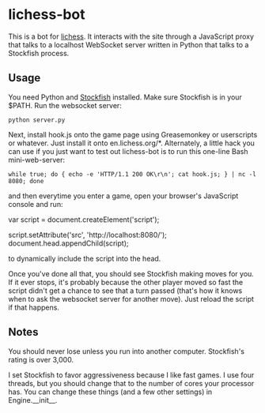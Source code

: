 # lichess-bot

This is a bot for [lichess](http://lichess.org). It interacts with the site
through a JavaScript proxy that talks to a localhost WebSocket server written
in Python that talks to a Stockfish process.

## Usage

You need Python and [Stockfish](http://Stockfishchess.org/) installed.
Make sure Stockfish is in your $PATH. Run the websocket server:

    python server.py

Next, install hook.js onto the game page using Greasemonkey or userscripts or
whatever. Just install it onto en.lichess.org/*. Alternately, a little
hack you can use if you just want to test out lichess-bot is to run this
one-line Bash mini-web-server:

    while true; do { echo -e 'HTTP/1.1 200 OK\r\n'; cat hook.js; } | nc -l 8080; done

and then everytime you enter a game, open your browser's JavaScript
console and run:

  var script = document.createElement('script');

  script.setAttribute('src', 'http://localhost:8080/');
  document.head.appendChild(script);

to dynamically include the script into the head.

Once you've done all that, you should see Stockfish making moves for you. If it
ever stops, it's probably because the other player moved so fast the script
didn't get a chance to see that a turn passed (that's how it knows when to ask
the websocket server for another move). Just reload the script if that happens.

## Notes

You should never lose unless you run into another computer. Stockfish's rating
is over 3,000.

<div>
I set Stockfish to favor aggressiveness because I like fast games. I use four
threads, but you should change that to the number of cores your processor has.
You can change these things (and a few other settings) in Engine.__init__.
</div>
